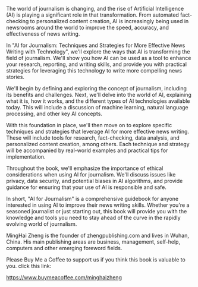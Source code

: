 
The world of journalism is changing, and the rise of Artificial Intelligence (AI) is playing a significant role in that transformation. From automated fact-checking to personalized content creation, AI is increasingly being used in newsrooms around the world to improve the speed, accuracy, and effectiveness of news writing.

In "AI for Journalism: Techniques and Strategies for More Effective News Writing with Technology", we'll explore the ways that AI is transforming the field of journalism. We'll show you how AI can be used as a tool to enhance your research, reporting, and writing skills, and provide you with practical strategies for leveraging this technology to write more compelling news stories.

We'll begin by defining and exploring the concept of journalism, including its benefits and challenges. Next, we'll delve into the world of AI, explaining what it is, how it works, and the different types of AI technologies available today. This will include a discussion of machine learning, natural language processing, and other key AI concepts.

With this foundation in place, we'll then move on to explore specific techniques and strategies that leverage AI for more effective news writing. These will include tools for research, fact-checking, data analysis, and personalized content creation, among others. Each technique and strategy will be accompanied by real-world examples and practical tips for implementation.

Throughout the book, we'll emphasize the importance of ethical considerations when using AI for journalism. We'll discuss issues like privacy, data security, and potential biases in AI algorithms, and provide guidance for ensuring that your use of AI is responsible and safe.

In short, "AI for Journalism" is a comprehensive guidebook for anyone interested in using AI to improve their news writing skills. Whether you're a seasoned journalist or just starting out, this book will provide you with the knowledge and tools you need to stay ahead of the curve in the rapidly evolving world of journalism.

MingHai Zheng is the founder of zhengpublishing.com and lives in Wuhan, China. His main publishing areas are business, management, self-help, computers and other emerging foreword fields.

Please Buy Me a Coffee to support us if you think this book is valuable to you. click this link:

https://www.buymeacoffee.com/minghaizheng
